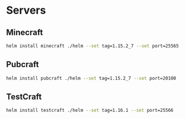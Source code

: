 # Servers

## Minecraft

```bash
helm install minecraft ./helm --set tag=1.15.2_7 --set port=25565
```

## Pubcraft

```bash
helm install pubcraft ./helm --set tag=1.15.2_7 --set port=20100
```

## TestCraft

```bash
helm install testcraft ./helm --set tag=1.16.1 --set port=25566
```
